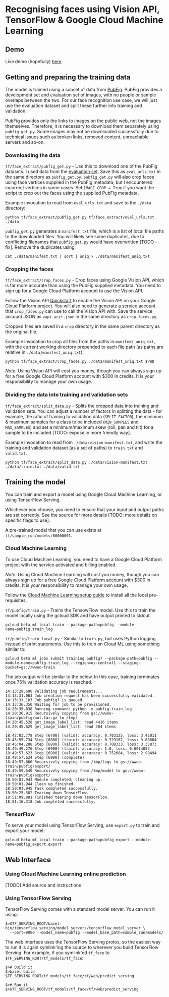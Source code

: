 # Recognising faces using Vision API, TensorFlow & Google Cloud Machine Learning

## Demo

Live demo (hopefully) [here](http://104.196.149.8:8080).

## Getting and preparing the training data

The model is trained using a subset of data from [PubFig](http://www.cs.columbia.edu/CAVE/databases/pubfig/). PubFig provides a development set and evaluation set of images, with no people or sample overlaps between the two.  For our face recognition use case, we will just use the evaluation dataset and split these further into training and validation.

PubFig provides only the links to images on the public web, not the images themselves.  Therefore, it is necessary to download them separately using `pubfig_get.py`.  Some images may not be downloaded successfully due to technical issues such as broken links, removed content, unreachable servers and so-on.

### Downloading the data

`tf/face_extract/pubfig_get.py` - Use this to download one of the PubFig datasets.  I used data from the [evaluation set](http://www.cs.columbia.edu/CAVE/databases/pubfig/download/#eval). Save this as `eval_urls.txt` in the same directory as `pubfig_get.py`.  `pubfig_get.py` will also crop faces using face vertices supplied in the PubFig metadata, but I encountered incorrect vertices in some cases. Set `IMAGE_CROP = True` if you want the script to crop out the faces using the supplied PubFig metadata.  

Example invocation to read from `eval_urls.txt` and save to the `./data` directory:

```
python tf/face_extract/pubfig_get.py tf/face_extract/eval_urls.txt ./data
```

`pubfig_get.py` generates a `manifest.txt` file, which is a list of local file paths to the downloaded files.  You will likely see some duplicates, due to conflicting filenames that `pubfig_get.py` would have overwritten [TODO - fix].  Remove the duplicates using:

```
cat ./data/manifest.txt | sort | uniq > ./data/manifest_uniq.txt
```

### Cropping the faces

`tf/face_extract/crop_faces.py` - Crop faces using Google Vision API, which is far more accurate than using the PubFig supplied metadata.  You need to sign up for a Google Cloud Platform account to use the Vision API.  

Follow the Vision API [Quickstart](https://cloud.google.com/vision/docs/quickstart) to enable the Vision API on your Google Cloud Platform project.  You will also need to [generate a service account](https://cloud.google.com/storage/docs/authentication#generating-a-private-key) that `crop_faces.py` can use to call the Vision API with.  Save the service account JSON as `vapi-acct.json` in the same directory as `crop_faces.py`.

Cropped files are saved in a `crop` directory in the same parent directory as the original file.

Example invocation to crop all files from the paths in `manifest_uniq.txt`, with the current working directory prepended to each file path (as paths are relative in `./data/manifest_uniq.txt`):

```
python tf/face_extract/crop_faces.py ./data/manifest_uniq.txt $PWD
```

*Note:* Using Vision API will cost you money, though you can always sign up for a free Google Cloud Platform account with $300 in credits.  It is your responsibility to manage your own usage.

### Dividing the data into training and validation sets

`tf/face_extract/split_data.py` - Splits the cropped data into training and validation sets.  You can adjust a number of factors in splitting the data - for example, the ratio of training to validation data (`SPLIT_FACTOR`), the minimum & maximum samples for a class to be included (`MIN_SAMPLES` and `MAX_SAMPLES`) and set a minimum/maximum skew (roll, pan and tilt) for a sample to be included [TODO: expose in more friendly way].

Example invocation to read from `./data/vision-manifest.txt`, and write the training and validation dataset (as a set of paths) to `train.txt` and `valid.txt`.

```
python tf/face_extract/split_data.py ./data/vision-manifest.txt ./data/train.txt ./data/valid.txt
```

## Training the model

You can train and export a model using Google Cloud Machine Learning, or using TensorFlow Serving.

Whichever you choose, you need to ensure that your input and output paths are set correctly.  See the source for more details [TODO: more details on specific flags to use].

A pre-trained model that you can use exists at `tf/sample_run/models/00000001`.

### Cloud Machine Learning

To use Cloud Machine Learning, you need to have a Google Cloud Platform project with the service activated and billing enabled.

*Note:* Using Cloud Machine Learning will cost you money, though you can always sign up for a free Google Cloud Platform account with $300 in credits.  It is your responsibility to manage your own usage.

Follow the [Cloud Machine Learning setup guide](https://cloud.google.com/ml/docs/how-tos/getting-set-up) to install all the local pre-requisites.

`tf/pubfig/train.py` - Trains the TensowFlow model.  Use this to train the model locally using the gcloud SDK and have output printed to stdout.

```
gcloud beta ml local train --package-path=pubfig --module-name=pubfig.train_log
```

`tf/pubfig/train_local.py` - Similar to `train.py`, but uses Python logging instead of print statements.  Use this to train on Cloud ML using something similar to:

```
gcloud beta ml jobs submit training pubfig7 --package-path=pubfig --module-name=pubfig.train_log --region=us-central1 --staging-bucket=gs://wwoo-train
```

The job output will be similar to the below. In this case, training terminates once 75% validation accuracy is reached.

```
14:13:29.600 Validating job requirements...
14:13:31.063 Job creation request has been successfully validated.
14:13:31.183 Job pubfig7 is queued.
14:13:36.350 Waiting for job to be provisioned.
14:20:35.038 Running command: python -m pubfig.train_log
14:20:36.915 Recursively copying from gs://wwoo-train/pubfig/out.tar.gz to /tmp/
14:20:45.528 get_image_label_list: read 4416 items
14:20:45.629 get_image_label_list: read 384 items
...
18:42:03.778 Step [6700] (valid): accuracy: 0.703125, loss: 3.42011
18:45:55.734 Step [6800] (train): accuracy: 0.729167, loss: 3.08664
18:46:04.288 Step [6800] (valid): accuracy: 0.708333, loss: 3.33873
18:49:49.276 Step [6900] (train): accuracy: 1.0, loss: 0.0014053
18:49:57.623 Step [6900] (valid): accuracy: 0.752604, loss: 2.98494
18:49:57.624 Step [6900] (complete)
18:49:57.866 Recursively copying from /tmp/logs to gs://wwoo-train/pubfig/export/
18:49:59.649 Recursively copying from /tmp/model to gs://wwoo-train/pubfig/export/
18:50:01.943 Module completed; cleaning up.
18:50:01.944 Clean up finished.
18:50:01.945 Task completed successfully.
18:50:25.382 Tearing down TensorFlow.
18:51:09.881 Finished tearing down TensorFlow.
18:51:16.318 Job completed successfully.
```

### TensorFlow

To serve your model using TensorFlow Serving, use `export.py` to train and export your model.

```
gcloud beta ml local train --package-path=pubfig_export --module-name=pubfig_export.export
```

## Web Interface

### Using Cloud Machine Learning online prediction

[TODO] Add source and instructions

### Using TensorFlow Serving

TensorFlow Serving comes with a standard model server.  You can run it using:

```
$>$TF_SERVING_ROOT/bazel-bin/tensorflow_serving/model_servers/tensorflow_model_server \
  --port=9000 --model_name=pubfig --model_base_path=sample_run/models/
```

The web interface uses the TensorFlow Serving protos, so the easiest way to run it is again symlink'ing the source to wherever you build TensorFlow Serving.  For example, if you symlink'ed `tf_face` to `$TF_SERVING_ROOT/tf_models/tf_face`:

```
$># Build it
$>bazel build $TF_SERVING_ROOT/tf_models/tf_face/tf/web/predict_serving

$># Run it
$>$TF_SERVING_ROOT/tf_models/tf_face/tf/web/predict_serving
```
